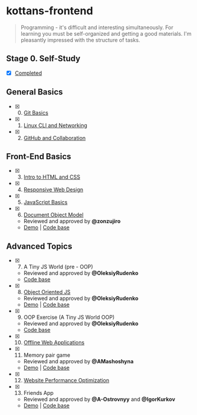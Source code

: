 # kottans-frontend

> Programming - it's difficult and interesting simultaneously. For learning you must be self-organized and getting a good materials. I'm pleasantly impressed with the structure of tasks.

## Stage 0. Self-Study

 - [x] [Completed](task_self_study/self_study.md)

## General Basics

 - [x] 0. [Git Basics](task_git_and_github/git_and_github.md)
 - [x] 1. [Linux CLI and Networking](task_linux_cli/linux_cli.md)
 - [x] 2. [GitHub and Collaboration](task_git_collaboration/git_collaboration.md)

## Front-End Basics

 - [x] 3. [Intro to HTML and CSS](task_html_css_intro/html_css.md) 
 - [x] 4. [Responsive Web Design](task_responsive_web_design/responsive.md)
 - [x] 5. [JavaScript Basics](task_js_basics/js_basics.md)
 - [x] 6. [Document Object Model](task_js_dom/js_dom.md)
    - Reviewed and approved by **@zonzujiro**
    - [Demo](https://o-msh.github.io/kottans-frontend/practice/js-dom/) | [Code base](https://github.com/o-msh/kottans-frontend/tree/master/practice/js-dom)

## Advanced Topics

  - [x] 7. A Tiny JS World (pre - OOP)
    - Reviewed and approved by **@OleksiyRudenko**
    - [Code base](https://github.com/o-msh/kottans-frontend/tree/master/practice/tiny-js-world-pre-oop/)
  - [x] 8. [Object Oriented JS](task_js_oop/js-oop.md)
    - Reviewed and approved by **@OleksiyRudenko**
    - [Demo](https://o-msh.github.io/kottans-frontend/practice/frogger-game/) | [Code base](https://github.com/o-msh/kottans-frontend/tree/master/practice/frogger-game)
  - [x] 9. OOP Exercise (A Tiny JS World OOP)
    - Reviewed and approved by **@OleksiyRudenko**
    - [Code base](https://github.com/o-msh/kottans-frontend/tree/master/practice/tiny-js-world-oop/)
  - [x] 10. [Offline Web Applications](task_offline_web_app/offline_web.md)
  - [x] 11. Memory pair game
    - Reviewed and approved by **@AMashoshyna**
    - [Demo](https://o-msh.github.io/kottans-frontend/practice/memory-pair-game/) | [Code base](https://github.com/o-msh/kottans-frontend/tree/master/practice/memory-pair-game)
  - [x] 12. [Website Performance Optimization](task_website_performance/website_performance.md)
  - [x] 13. Friends App
    - Reviewed and approved by **@A-Ostrovnyy** and **@IgorKurkov**
    - [Demo](http://o-msh.github.io/kottans-frontend/practice/friends-app/) | [Code base](https://github.com/o-msh/kottans-frontend/tree/master/practice/friends-app)
